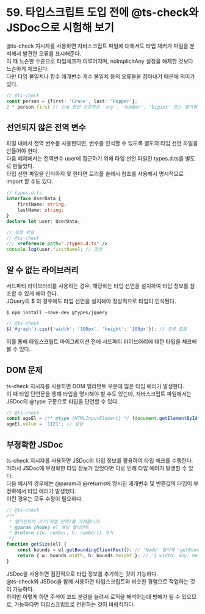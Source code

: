 # 59. 타입스크립트 도입 전에 @ts-check와 JSDoc으로 시험해 보기

@ts-check 지시자를 사용하면 자바스크립트 파일에 대해서도 타입 체커가 파일을 분석해서 발견한 오류를 표시해준다.  
이 때 느슨한 수준으로 타입체크가 이루어지며, noImplicitAny 설정을 해제한 것보다 느슨하게 체크된다.  
다만 타입 불일치나 함수 매개변수 개수 불일치 등의 오류들을 잡아내기 때문에 의미가 있다.

```ts
// @ts-check
const person = {first: 'Grace', last: 'Hopper'};
2 * person.first // 산술 연산 오른쪽은 'any', 'number', 'bigint' 또는 열거형 형식이어야 합니다.
```

## 선언되지 않은 전역 변수

파일 내에서 전역 변수를 사용한다면, 변수를 인식할 수 있도록 별도의 타입 선언 파일을 만들어야 한다.  
다음 예제에서는 전역변수 user에 접근하기 위해 타입 선언 파일인 types.d.ts를 별도로 만들었다.  
타입 선언 파일을 인식하지 못 한다면 트리플 슬래시 참조를 사용해서 명시적으로 import 할 수도 있다.

```ts
// types.d.ts
interface UserData {
    firstName: string;
    lastName: string;
}
declare let user: UserData;

// 실행 파일
// @ts-check
/// <reference path="./types.d.ts" />
console.log(user.firstName); // 정상
```

## 알 수 없는 라이브러리

서드파티 라이브러리를 사용하는 경우, 해당하는 타입 선언을 설치하여 타입 정보를 참조할 수 있게 해야 한다.  
JQuery의 $ 의 경우에도 타입 선언을 설치해야 정상적으로 타입이 인식된다.

```
$ npm install —save-dev @types/jquery
```

```ts
// @ts-check
$('#graph').css({'width': '100px', 'height': '100px'}); // 오류 없음
```

이를 통해 타입스크립트 마이그레이션 전에 서드파티 라이브러리에 대한 타입을 체크해볼 수 있다.

## DOM 문제

ts-check 지시자를 사용하면 DOM 엘리먼트 부분에 많은 타입 에러가 발생한다.  
이 때 타입 단언문을 통해 타입을 명시해야 할 수도 있는데, 자바스크립트 파일에서는 JSDoc의 @type 구문으로 타입을 단언할 수 있다.

```ts
// @ts-check
const ageEl = /** @type {HTMLInputElement} */ (document.getElementById('age'));
ageEl.value = '1121'; // 정상
```

## 부정확한 JSDoc

ts-check 지시자를 사용하면 JSDoc의 타입 정보를 활용하여 타입 체크를 수행한다.  
따라서 JSDoc에 부정확한 타입 정보가 있었다면 이로 인해 타입 에러가 발생할 수 있다.  
다음 예시의 경우에는 @param과 @returns에 명시된 매개변수 및 반환값의 타입이 부정확해서 타입 에러가 발생했다.  
이런 경우는 모두 수정이 필요하다.

```ts
// @ts-check
/**
 * 엘리먼트의 크기(픽셀 단위)를 가져옵니다.
 * @param {Node} el 해당 엘리먼트
 * @return {{w: number, h: number}} 크기
 */
function getSize(el) {
    const bounds = el.getBoundingClientRect(); // 'Node' 형식에 'getBoundingClientRect' 속성이 없습니다.
    return { w: bounds.width, h: bounds.height }; // '{ width: any; height: any; }' 형식은 '{ w: number; h: number; }'에 할당할 수 없습니다.
}
```

JSDoc을 사용하면 점진적으로 타입 정보를 추가하는 것이 가능하다.  
@ts-check와 JSDoc을 함께 사용하면 타입스크립트와 비슷한 경험으로 작업하는 것이 가능하다.  
하지만 이렇게 하면 주석이 코드 분량을 늘려서 로직을 해석하는데 방해가 될 수 있으므로, 가능하다면 타입스크립트로 전환하는 것이 바람직하다.
